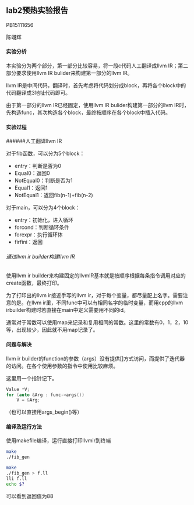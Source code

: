 ## lab2预热实验报告

PB15111656

陈翊辉

#### 实验分析

本实验分为两个部分，第一部分比较容易，将一段c代码人工翻译成llvm IR；第二部分要求使用llvm IR bulider来构建第一部分的llvm IR。

llvm IR是中间代码，翻译时，首先考虑将代码划分成block，再将各个block中的代码翻译成3地址代码即可。

由于第一部分的llvm IR已经固定，使用llvm IR bulider构建第一部分的llvm IR时，先构造func，其次构造各个block，最终按顺序在各个block中插入代码。

#### 实验过程

######人工翻译llvm IR

对于fib函数，可以分为5个block：

* entry：判断是否为0
* Equal0：返回0
* NotEqual0：判断是否为1
* Equal1：返回1
* NotEqual1：返回fib(n-1)+fib(n-2)

对于main，可以分为4个block：

* entry：初始化，进入循环
* forcond：判断循环条件
* forexpr：执行循环体
* firfini：返回

###### 通过llvm ir builder构建llvm IR

使用llvm ir builder来构建固定的llvmIR基本就是按顺序根据每条指令调用对应的create函数，最终打印。

为了打印出的llvm ir接近手写的llvm ir，对于每个变量，都尽量配上名字。需要注意的是。在llvm ir里，不同func中可以有相同名字的临时变量，而用cpp的llvm irbuilder构建时若直接在main中定义需要用不同的id。

通常对于常数可以使用map来记录和复用相同的常数。这里的常数有0，1，2，10等，出现较少，因此就不用map记录了。

#### 问题与解决

llvm ir builder的function的参数（args）没有提供[]方式访问，而提供了迭代器的访问。在各个使用参数的指令中使用比较麻烦。

这里用一个指针记下。

```cpp
Value *V;
for (auto &Arg : func->args())
	V = &Arg;
```

（也可以直接用args_begin()等）

#### 编译及运行方法

使用makefile编译，运行直接打印llvmir到终端

```sh
make
./fib_gen
```

```sh
make
./fib_gen > f.ll
lli f.ll
echo $?
```

可以看到返回值为88